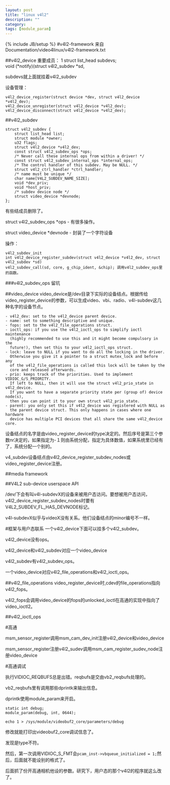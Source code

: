 ```yaml
---
layout: post
title: "linux v4l2"
description: ""
category: 
tags: [module_param]
---
```

{% include JB/setup %}
#v4l2-framework
来自Documentation/video4linux/v4l2-framework.txt

##v4l2_device
重要成员：
1
    struct list_head subdevs;			
    void (*notify)(struct v4l2_subdev *sd,

subdevs就上面就挂着v4l2_subdev

设备管理：

    v4l2_device_register(struct device *dev, struct v4l2_device *v4l2_dev);
    v4l2_device_unregister(struct v4l2_device *v4l2_dev);
    v4l2_device_disconnect(struct v4l2_device *v4l2_dev);


##v4l2_subdev

    struct v4l2_subdev {
        struct list_head list;
        struct module *owner;
        u32 flags;
        struct v4l2_device *v4l2_dev;
        const struct v4l2_subdev_ops *ops;
        /* Never call these internal ops from within a driver! */
        const struct v4l2_subdev_internal_ops *internal_ops;
        /* The control handler of this subdev. May be NULL. */
        struct v4l2_ctrl_handler *ctrl_handler;
        /* name must be unique */
        char name[V4L2_SUBDEV_NAME_SIZE];
        void *dev_priv;
        void *host_priv;
        /* subdev device node */
        struct video_device *devnode;
    };

有些结成员删除了。

struct v4l2_subdev_ops *ops - 有很多操作。

struct video_device *devnode - 封装了一个字符设备

操作：

    v4l2_subdev_init
    int v4l2_device_register_subdev(struct v4l2_device *v4l2_dev, struct v4l2_subdev *sd)
    v4l2_subdev_call(sd, core, g_chip_ident, &chip); 调用v4l2_subdev_ops里的函数。

###v4l2_subdev_ops
留坑

##video_device
video_device是/dev目录下实际的设备结点。根据传给video_register_device的参数，可以生成video、vbi、radio、v4l-subdev这几种名字的设备节点。

    - v4l2_dev: set to the v4l2_device parent device.
    - name: set to something descriptive and unique.
    - fops: set to the v4l2_file_operations struct.
    - ioctl_ops: if you use the v4l2_ioctl_ops to simplify ioctl maintenance
      (highly recommended to use this and it might become compulsory in the
      future!), then set this to your v4l2_ioctl_ops struct.
    - lock: leave to NULL if you want to do all the locking in the driver.
      Otherwise you give it a pointer to a struct mutex_lock and before any
      of the v4l2_file_operations is called this lock will be taken by the
      core and released afterwards.
    - prio: keeps track of the priorities. Used to implement VIDIOC_G/S_PRIORITY.
      If left to NULL, then it will use the struct v4l2_prio_state in v4l2_device.
      If you want to have a separate priority state per (group of) device node(s),
      then you can point it to your own struct v4l2_prio_state.
    - parent: you only set this if v4l2_device was registered with NULL as
      the parent device struct. This only happens in cases where one hardware
      device has multiple PCI devices that all share the same v4l2_device core.

设备结点的名字是由video_register_device的type决定的。然后序号是第三个参数nr决定的，如果指定为-１则由系统分配，指定为具体数值，如果系统里已经有了，系统分配一个别的。

v4_subdev设备结点由v4l2_device_register_subdev_nodes或video_register_device注册。



##media framework

##V4L2 sub-device userspace API

/dev/下会有叫v4l-subdevX的设备来被用户态访问。要想被用户态访问，v4l2_device_register_subdev_nodes时要有V4L2_SUBDEV_FL_HAS_DEVNODE标记。

v4l-subdevX似乎与videoX没有关系。他们设备结点的minor编号不一样。

#框架与用户态联系
一个v4l2_device下面可以挂多个v4l2_subdev。

v4l2_device没有ops。

v4l2_device和v4l2_subdev对应一个video_device

v4l2_subdev有v4l2_subdev_ops。

一个video_device对应v4l2_file_operations和v4l2_ioctl_ops。

##v4l2_file_operations
video_register_device时,cdev的file_operations指向v4l2_fops。

v4l2_fops会调用video_device的fops的unlocked_ioctl在高通的实现中指向了video_ioctl2。



##v4l2_ioctl_ops



#高通

msm_sensor_register调用msm_cam_dev_init注册v4l2_device和video_device

msm_sensor_register注册v4l2_sudev调用msm_cam_register_sudev_node注册video_device

#高通调试

执行VIDIOC_REQBUFS总是出错。reqbufs是交由vb2_reqbufs处理的。

vb2_reqbufs里有调用那些dprintk来输出信息。

dprintk使用module_param来开启。

    static int debug;
    module_param(debug, int, 0644);

    echo 1 > /sys/module/videobuf2_core/parameters/debug

修改就能打印出videobuf2_core调试信息了。

发现是type不符。

然后，第一次调用VIDIOC_S_FMT会`pcam_inst->vbqueue_initialized = 1;`然后，后面就不能设别的格式了。

后面抓了份开高通相机他设的参数。研究下，用户态的那个v4l2的程序就这么改了。

